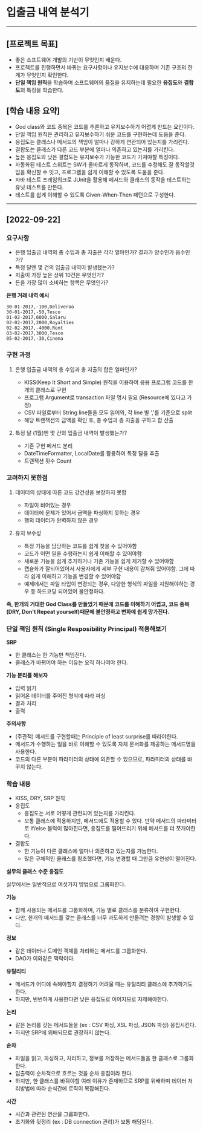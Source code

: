 # 입출금 내역 분석기

---

## [프로젝트 목표]

- 좋은 소프트웨어 개발의 기반이 무엇인지 배운다.
- 프로젝트를 진행하면서 바뀌는 요구사항이나 유지보수에 대응하며 기존 구조의 한계가 무엇인지 확인한다.
- **단일 책임 원칙**을 학습하며 소프트웨어의 품질을 유지하는데 필요한 **응집도**와 **결합도**의 특징을 학습한다.

## [학습 내용 요약]

- God class와 코드 중복은 코드를 추론하고 유지보수하기 어렵게 만드는 요인이다.
- 단일 책임 원칙은 관리하고 유지보수하기 쉬운 코드를 구현하는데 도움을 준다.
- 응집도는 클래스나 메서드의 책임이 얼마나 강하게 연관되어 있는지를 가리킨다.
- 결합도는 클래스가 다른 코드 부분에 얼마나 의존하고 있는지를 가리킨다.
- 높은 응집도와 낮은 결합도는 유지보수가 가능한 코드가 가져야할 특징이다.
- 자동화된 테스트 스위트는 SW가 올바르게 동작하며, 코드를 수정해도 잘 동작할것임을 확신할 수 잇고, 프로그램을 쉽게 이해할 수 있도록 도움을 준다.
- 자바 테스트 프레임워크로 JUnit을 활용해 메서드와 클래스의 동작을 테스트하는 유닛 테스트를 만든다.
- 테스트를 쉽게 이해할 수 있도록 Given-When-Then 패턴으로 구성한다.

---

## [2022-09-22]

### 요구사항

- 은행 입출금 내역의 총 수입과 총 지출은 각각 얼마인가? 결과가 양수인가 음수인가?
- 특정 달엔 몇 건의 입출금 내역이 발생했는가?
- 지출이 가장 높은 상위 10건은 무엇인가?
- 돈을 가장 많이 소비하는 항목은 무엇인가?

**은행 거래 내역 예시**
```
30-01-2017,-100,Deliveroo
30-01-2017,-50,Tesco
01-02-2017,6000,Salaru
02-02-2017,2000,Royalties
02-02-2017,-4000,Rent
03-02-2017,3000,Tesco
05-02-2017,-30,Cinema
```

### 구현 과정

1. 은행 입출금 내역의 총 수입과 총 지출의 합은 얼마인가? 
   - KISS(Keep It Short and Simple) 원칙을 이용하여 응용 프로그램 코드를 한 개의 클래스로 구현 
   - 프로그램 Argument로 transaction 파일 명시 필요 (Resource에 있다고 가정)
   - CSV 파일로부터 String line들을 모두 읽어와, 각 line 별 ','를 기준으로 split
   - 해당 트랜잭션의 금액을 확인 후, 총 수입과 총 지출을 구하고 합 산출

2. 특정 달 (1월)엔 몇 건의 입출금 내역이 발생했는가?
   - 기존 구현 메서드 분리
   - DateTimeFormatter, LocalDate를 활용하여 특정 달을 추출
   - 트랜잭션 횟수 Count

### 고려하지 못한점

1. 데이터의 상태에 따른 코드 강건성을 보장하지 못함
   - 파일이 비어있는 경우
   - 데이터에 문제가 있어서 금액을 파싱하지 못하는 경우
   - 행의 데이터가 완벽하지 않은 경우

2. 유지 보수성
   - 특정 기능을 담당하는 코드를 쉽게 찾을 수 있어야함
   - 코드가 어떤 일을 수행하는지 쉽게 이해할 수 있어야함
   - 새로운 기능을 쉽게 추가하거나 기존 기능을 쉽게 제거할 수 있어야함
   - 캡슐화가 잘되어있어서 사용자에게 세부 구현 내용이 감쳐줘 있어야함. 그에 따라 쉽게 이해하고 기능을 변경할 수 있어야함
   - 예제에서는 파일 타입이 변경되는 경우, 다양한 형식의 파일을 지원해야하는 경우 등 하드코딩 되어있어 불안정하다.

**즉, 한개의 거대한 God Class를 만들었기 때문에 코드를 이해하기 어렵고, 코드 중복(DRY, Don't Repeat yourself)때문에 불안정하고 변화에 쉽게 망가진다.**

### 단일 책임 원칙 (Single Resposibility Principal) 적용해보기

**SRP**
- 한 클래스는 한 기능만 책임진다.
- 클래스가 바뀌어야 하는 이유는 오직 하나여야 한다.

**기능 분리를 해보자**

- 입력 읽기
- 읽어온 데이터를 주어진 형식에 따라 파싱
- 결과 처리
- 출력

**주의사항**

- (주관적) 메서드를 구현할때는 Principle of least surprise를 따라야한다.
- 메서드가 수행하는 일을 바로 이해할 수 있도록 자체 문서화를 제공하는 메서드명을 사용한다.
- 코드의 다른 부분이 파라미터의 상태에 의존할 수 있으므로, 파라미터의 상태를 바꾸지 않는다.

### 학습 내용

- KISS, DRY, SRP 원칙
- 응집도
  - 응집도는 서로 어떻게 관련되어 있는지를 가리킨다.
  - 보통 클래스에 적용하지만, 메서드에도 적용할 수 있다. 만약 메서드의 파라미터로 if/else 블럭이 많아진다면, 응집도를 떨어뜨리기 위해 메서드를 더 쪼개야한다.
- 결합도
  - 한 기능이 다른 클래스에 얼마나 의존하고 있는지를 가늠한다.
  - 많은 구체적인 클래스를 참조했다면, 기능 변경할 때 그만큼 유연성이 떨어진다.

**실무의 클래스 수준 응집도**

실무에서는 일반적으로 여섯가지 방법으로 그룹화한다.

**기능**
- 함께 사용되는 메서드를 그룹화하며, 기능 별로 클래스를 분류하여 구현한다.
- 다만, 한개의 메서드를 갖는 클래스를 너무 과도하게 만들려는 경향이 발생할 수 있다.

**정보**
- 같은 데이터나 도메인 객체를 처리하는 메서드를 그룹화한다.
- DAO가 이와같은 맥락이다.

**유틸리티**
- 메서드가 어디에 속해야할지 결정하기 어려울 때는 유틸리티 클래스에 추가하기도 한다.
- 하지만, 빈번하게 사용한다면 낮은 응집도로 이어지므로 자제해야한다.

**논리**
- 같은 논리를 갖는 메서드들을 (ex : CSV 파싱, XSL 파싱, JSON 파싱) 응집시킨다.
- 하지만 SRP에 위배되므로 권장하지 않는다.

**순차**
- 파일을 읽고, 파싱하고, 처리하고, 정보를 저장하는 메서드들을 한 클래스로 그룹화한다.
- 입출력이 순차적으로 흐르는 것을 순차 응집이라 한다.
- 하지만, 한 클래스를 바꿔야할 여러 이유가 존재하므로 SRP를 위배하며 데이터 처리방법에 따라 순식간에 로직이 복잡해진다.

**시간**
- 시간과 관련된 연산을 그룹화한다.
- 초기화와 뒷정리 (ex : DB connection 관리)가 보통 해당된다.
